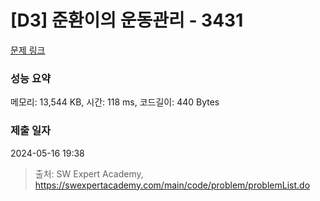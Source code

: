 # [D3] 준환이의 운동관리 - 3431 

[문제 링크](https://swexpertacademy.com/main/code/problem/problemDetail.do?contestProbId=AWE_ZXcqAAMDFAV2) 

### 성능 요약

메모리: 13,544 KB, 시간: 118 ms, 코드길이: 440 Bytes

### 제출 일자

2024-05-16 19:38



> 출처: SW Expert Academy, https://swexpertacademy.com/main/code/problem/problemList.do